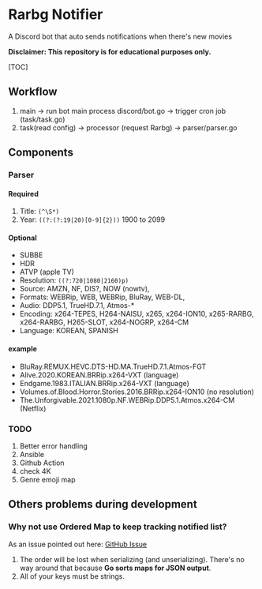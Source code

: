 # Rarbg Notifier
A Discord bot that auto sends notifications when there's new movies

**Disclaimer: This repository is for educational purposes only.**

[TOC]

## Workflow
1. main -> run bot main process discord/bot.go -> trigger cron job (task/task.go)
2. task(read config) -> processor (request Rarbg) -> parser/parser.go

## Components
### Parser
#### Required
1. Title: `(^\S*)`
2. Year: `((?:(?:19|20)[0-9]{2}))`  1900 to 2099
#### Optional
- SUBBE
- HDR
- ATVP (apple TV)
- Resolution: `((?:720|1080|2160)p)`
- Source: AMZN, NF, DIS?, NOW (nowtv), 
- Formats: WEBRip, WEB, WEBRip, BluRay, WEB-DL, 
- Audio: DDP5.1, TrueHD.7.1, Atmos-*
- Encoding: x264-TEPES, H264-NAISU, x265, x264-ION10, x265-RARBG, x264-RARBG, H265-SLOT, x264-NOGRP, x264-CM
- Language: KOREAN, SPANISH

#### example
- BluRay.REMUX.HEVC.DTS-HD.MA.TrueHD.7.1.Atmos-FGT
- Alive.2020.KOREAN.BRRip.x264-VXT (language)
- Endgame.1983.ITALIAN.BRRip.x264-VXT (language)
- Volumes.of.Blood.Horror.Stories.2016.BRRip.x264-ION10 (no resolution)
- The.Unforgivable.2021.1080p.NF.WEBRip.DDP5.1.Atmos.x264-CM (Netflix)

### TODO
1. Better error handling
2. Ansible
3. Github Action
4. check 4K
5. Genre emoji map

## Others problems during development
### Why not use Ordered Map to keep tracking notified list?
As an issue pointed out here: [GitHub Issue](https://github.com/elliotchance/orderedmap/issues/12)
1. The order will be lost when serializing (and unserializing). There's no way around that because **Go sorts maps for JSON output**.
2. All of your keys must be strings.